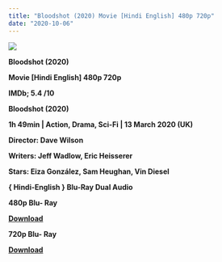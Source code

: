 ```yaml
---
title: "Bloodshot (2020) Movie [Hindi English] 480p 720p"
date: "2020-10-06"
---
```


[**![](https://1.bp.blogspot.com/-f63P57EmCao/Xu83zdVVmhI/AAAAAAAADmE/wPJaGQ6qbQAe1c8iAhKY2Dyfi1aCXiNLgCLcBGAsYHQ/s1600/blokkkfgrec.jpg)**](https://1.bp.blogspot.com/-f63P57EmCao/Xu83zdVVmhI/AAAAAAAADmE/wPJaGQ6qbQAe1c8iAhKY2Dyfi1aCXiNLgCLcBGAsYHQ/s1600/blokkkfgrec.jpg)

 **Bloodshot (2020)**

**Movie \[Hindi English\] 480p 720p** 

**IMDb; 5.4 /10**

**Bloodshot (2020)**

**1h 49min | Action, Drama, Sci-Fi | 13 March 2020 (UK)**

**Director: Dave Wilson**

**Writers: Jeff Wadlow, Eric Heisserer**

**Stars: Eiza González, Sam Heughan, Vin Diesel**

 **{ Hindi-English } Blu-Ray Dual Audio**

**480p Blu- Ray**

**[Download](https://links.265bkt.xyz/lxi9321504/)** 

**720p Blu- Ray**

[**Download**](https://links.265bkt.xyz/lxi9321505/)
